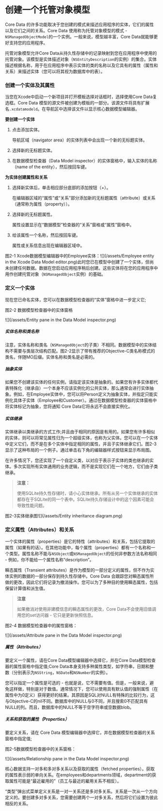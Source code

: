 # 创建一个托管对象模型

Core Data 的许多功能取决于您创建的模式来描述应用程序的实体，它们的属性以及它们之间的关系。Core Data 使用称为托管对象模型的模式 - `NSManagedObjectModel`的一个实例。一般来说，模型越丰富，Core Data就能够更好支持您的应用程序。

托管对象模型允许Core Data从持久性存储中的记录映射到您在应用程序中使用的托管对象。该模型是实体描述对象（`NSEntityDescription`的实例）的集合。实体描述根据名称，用于在应用程序中表示实体的类的名称以及它具有的属性（属性和关系）来描述实体（您可以将其视为数据库中的表）。

### 创建一个实体及其属性

当您在Xcode中启动一个新项目并打开模板选择对话框时，选择使用Core Data复选框。Core Data 模型的源文件被创建为模板的一部分。该源文件将具有扩展名`.xcdatamodeld`。在导航区中选择该文件以显示核心数据模型编辑器。

**要创建一个实体**

1. 点击添加实体。

   导航区域（navigator area）的实体列表中会出现一个新的无标题实体。

2. 选择新的无标题实体。

3. 在数据模型检查器（Data Model inspector）的实体窗格中，输入实体的名称（name of the entity），然后按回车键。

**为实体创建属性和关系**

1. 选择新实体后，单击相应部分底部的添加按钮（+）。

   在编辑器区域的“属性”或“关系”部分添加新的无标题属性（attribute）或关系（通常称为属性（property））。

2. 选择新的无标题属性。

   属性设置显示在“数据模型”检查器的“关系”窗格或“属性”窗格中。

3. 给该属性一个名称，然后按回车键。

   属性或关系信息出现在编辑器区域中。

图2-1 Xcode数据模型编辑器中的Employee实体：![](/assets/Employee entity in the Xcode Data Model editor.png)此时您已在模型中创建了一个实体，但尚未创建任何数据。数据在您启动应用程序稍后创建。这些实体将在您的应用程序中用作创建托管对象（`NSManagedObject`实例）的基础。

### 定义一个实体

现在您已命名实体，您可以在数据模型检查器的“实体”窗格中进一步定义它;

图2-2 数据模型检查器中的实体窗格

![](/assets/Entity pane in the Data Model inspector.png)

##### 实体名称和类名称

注意，实体名称和类名（`NSManagedObject`的子类）不相同。数据模型中的实体结构不需要与类层次结构匹配。图2-2显示了带有推荐的Objective-C类名称模式的类名，伴随MO后缀。实体名称和类名是必需的。

##### 抽象实体

如果您不创建该实体的任何实例，请指定该实体是抽象的。如果您有许多实体都代表特殊化（继承自）一个本身不应该实例化的公共实体，那么通常会进行实体抽象。例如，在Employee实体中，您可以将Person定义为抽象实体，并指定只能实例化具体子实体（Employee和Customer）。通过在数据模型检查器的实体窗格中将实体标记为抽象，您将通知 Core Data它将永远不会直接实例化。

##### 实体继承

实体继承以类继承的方式工作;并且由于相同的原因是有用的。如果您有许多相似的实体，则可以将常见属性归为一个超级实体，也称为父实体。您可以在一个实体中定义它们，而不是在多个实体中指定相同的属性，并且子实体继承它们。图2-3显示了这种布局的一个例子。通过单击右下角的编辑器样式按钮来显示布局图。

在许多情况下，您还实现了一个自定义类，以对应于表示子实体的类也继承的实体。多次实现所有实体通用的业务逻辑，而不是实现它们在一个地方，它们由子类继承。

> **注意：**
>
> 使用SQLite持久性存储时，请小心实体继承。所有从另一个实体继承的实体都存在于SQLite的同一个表中。SQLite持久存储设计中的这个因素可能会导致性能问题。

图2-3实体继承图![](/assets/Entity inheritance diagram.png)

### 定义属性（Attributes）和关系

一个实体的属性（properties）是它的特性（attributes）和关系，包括它提取的属性（如果有的话）。在其他功能中，每个属性（properties）都有一个名称和一个类型。属性名称不能与`NSObject`或`NSManagedObject`的任何非参数方法名称相同 - 例如，你不能给一个属性名称“description”。

瞬态属性（Transient attributes）是作为模型的一部分定义的属性，但不作为实体实例的数据的一部分保存到持久性存储中。Core Data 会跟踪您对瞬态属性所做的更改，因此它们将记录为撤消操作。您可以为了多种目的使用瞬态属性，包括保留计算值和派生值。

> **注意**
>
> 如果撤消对使用非建模信息的瞬态属性的更改，Core Data不会使用旧值调用您的set访问器 - 它只是更新快照信息。

图2-4 数据模型检查器中的属性窗格：

![](/assets/Attribute pane in the Data Model inspector.png)

##### 属性（Attributes）

要定义一个属性，请在Core Data模型编辑器中选择它，并在Core Data模型检查器的属性窗格中指定值;Core Data本身支持多种属性类型，如字符串，日期和整数（分别表示为`NSString`，`NSDate`和`NSNumber`的实例）。

您可以指定一个属性是可选的 - 也就是说，它不需要有值。但是，一般来说，避免这样做，特别是对于数值。通常情况下，您可以使用具有默认值的强制属性（在属性中为0定义）获得更好的结果。其原因是SQL对NULL有特殊的比较行为，这与Objective-C的nil不同。数据库中的NULL与0不同，并且搜索0不匹配具有NULL的列。而且，数据库中的NULL不等于空字符串或空数据blob。

##### 关系和获取的属性（Properties）

要定义关系，请在 Core Data 模型编辑器中选择它，并在数据模型检查器的关系窗格中指定值;

图2-5数据模型检查器中的关系窗格：

![](/assets/Relationship pane in the Data Model inspector.png)

核心数据支持一对多和多对多关系以及获取的属性（fetched properties）。获取的属性表示弱的单向关系。在employees和departments领域，department的获取属性可能是“最近雇用的”（员工与最近的雇用关系不相反）。

“类型”弹出式菜单定义关系是一对一关系还是多对多关系。关系是一次从一个方向定义的。要创建多对多关系，您需要创建两个一对多关系，然后将它们设置为彼此相反的关系。

  
  


  


